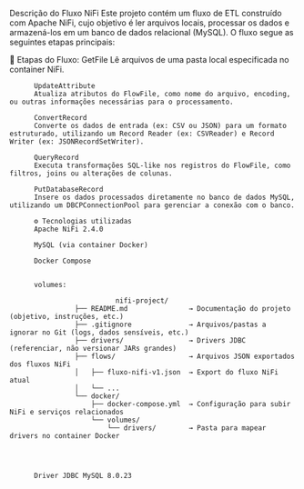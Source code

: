 Descrição do Fluxo NiFi
Este projeto contém um fluxo de ETL construído com Apache NiFi, cujo objetivo é ler arquivos locais, processar os dados e armazená-los em um banco de dados relacional (MySQL). O fluxo segue as seguintes etapas principais:

🔄 Etapas do Fluxo:
GetFile
Lê arquivos de uma pasta local especificada no container NiFi.
          
          UpdateAttribute
          Atualiza atributos do FlowFile, como nome do arquivo, encoding, ou outras informações necessárias para o processamento.
          
          ConvertRecord
          Converte os dados de entrada (ex: CSV ou JSON) para um formato estruturado, utilizando um Record Reader (ex: CSVReader) e Record Writer (ex: JSONRecordSetWriter).
          
          QueryRecord
          Executa transformações SQL-like nos registros do FlowFile, como filtros, joins ou alterações de colunas.
          
          PutDatabaseRecord
          Insere os dados processados diretamente no banco de dados MySQL, utilizando um DBCPConnectionPool para gerenciar a conexão com o banco.
          
          ⚙️ Tecnologias utilizadas
          Apache NiFi 2.4.0
          
          MySQL (via container Docker)

          Docker Compose


          volumes: 

                              nifi-project/
                    ├── README.md               → Documentação do projeto (objetivo, instruções, etc.)
                    ├── .gitignore              → Arquivos/pastas a ignorar no Git (logs, dados sensíveis, etc.)
                    ├── drivers/                → Drivers JDBC (referenciar, não versionar JARs grandes)
                    ├── flows/                  → Arquivos JSON exportados dos fluxos NiFi
                    │   ├── fluxo-nifi-v1.json  → Export do fluxo NiFi atual
                    │   └── ...
                    └── docker/
                        ├── docker-compose.yml  → Configuração para subir NiFi e serviços relacionados
                        └── volumes/
                            └── drivers/        → Pasta para mapear drivers no container Docker



          
          Driver JDBC MySQL 8.0.23




